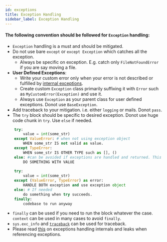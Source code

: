 ```yaml
---
id: exceptions
title: Exception Handling
sidebar_label: Exception Handling
---
```


#### The following convention should be followed for `Exception` handling:

* `Exception` handling is a must and should be mitigated.
* Do not use bare `except` or `except Exception` which catches all the exception. 
    - Always be specific on exception. E.g. catch only `FileNotFoundError` if you are say moving a file.
* **User Defined Exceptions**:
    - Write your custom error only when your error is not described or fulfilled by [internal exceptions](https://docs.python.org/3/library/exceptions.html).
    - Create custom `Exception` class primarily suffixing it with `Error` such as `MyCustomError(Exception)` and use it.
    - Always use `Exception` as your parent class for user defined exceptions. Donot use `BaseException`.
* Add traceback to your mitigation. i.e. either `logging` or mails. Donot `pass`.
* The `try` block should be specific to desired exception. Donot use huge code chunk in `try`. Use `else` if needed.
```python
    try:
        value = int(some_str)
    except ValueError: # when not using exception object
        WHEN some_str IS not valid as value.
    except TypeError:
        WHEN some_str IS OTHER TYPE such as [], ()
    else: #can be avoided if exceptions are handled and returned. This is in context to try block.
        DO SOMETHING WITH VALUE
    
    try:
        value = int(some_str)
    except (ValueError, TypeError) as error:
        HANDLE BOTH exception and use exception object
    else: # If needed
        do something when try succeeds.
    finally:
        codebase to run anyway
```
* `finally` can be used if you need to run the block whatever the case. `context` can be used in many cases to avoid `finally`.
* `sys.exc_info` and [`traceback`](https://docs.python.org/3/library/traceback.html) can be used for traceback.
* Please read [this](https://cosmicpercolator.com/2016/01/13/exception-leaks-in-python-2-and-3/) on exceptions handling internals and leaks when referencing exceptions.


